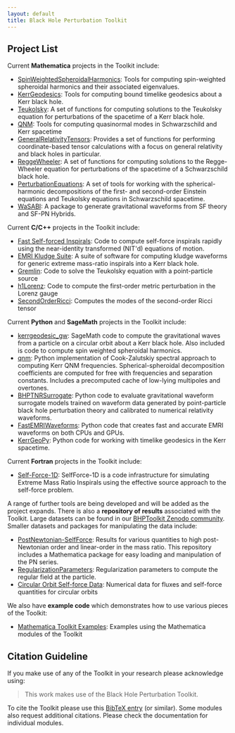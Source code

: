 ```yaml
---
layout: default
title: Black Hole Perturbation Toolkit
---
```


## Project List

Current **Mathematica** projects in the Toolkit include:

* [SpinWeightedSpheroidalHarmonics](https://bhptoolkit.org/SpinWeightedSpheroidalHarmonics): Tools for computing spin-weighted spheroidal harmonics and their associated eigenvalues.
* [KerrGeodesics](https://bhptoolkit.org/KerrGeodesics): Tools for computing bound timelike geodesics about a Kerr black hole.
* [Teukolsky](https://bhptoolkit.org/Teukolsky): A set of functions for computing solutions to the Teukolsky equation for perturbations of the spacetime of a Kerr black hole.
* [QNM](https://bhptoolkit.org/QNM-Mathematica): Tools for computing quasinormal modes in Schwarzschild and Kerr spacetime
* [GeneralRelativityTensors](https://bhptoolkit.org/GeneralRelativityTensors/): Provides a set of functions for performing coordinate-based tensor calculations with a focus on general relativity and black holes in particular.
* [ReggeWheeler](https://bhptoolkit.org/ReggeWheeler/): A set of functions for computing solutions to the Regge-Wheeler equation for perturbations of the spacetime of a Schwarzschild black hole.
* [PerturbationEquations](https://bhptoolkit.org/PerturbationEquations/): A set of tools for working with the spherical-harmonic decompositions of the first- and second-order Einstein equations and Teukolsky equations in Schwarzschild spacetime.
* [WaSABI](https://bhptoolkit.org/WaSABI/): A package to generate gravitational waveforms from SF theory and SF-PN Hybrids.

Current **C/C++** projects in the Toolkit include:

* [Fast Self-forced Inspirals](https://bhptoolkit.org/Fast_Self-Forced_Inspirals/): Code to compute self-force inspirals rapidly using the near-identity transformed (NIT'd) equations of motion.
* [EMRI Kludge Suite](https://github.com/alvincjk/EMRI_Kludge_Suite): A suite of software for computing kludge waveforms for generic extreme mass-ratio inspirals into a Kerr black hole.
* [Gremlin](https://bhptoolkit.org/GremlinEq): Code to solve the Teukolsky equation with a point-particle source
* [h1Lorenz](https://github.com/BlackHolePerturbationToolkit/h1Lorenz): Code to compute the first-order metric perturbation in the Lorenz gauge
* [SecondOrderRicci](https://github.com/BlackHolePerturbationToolkit/SecondOrderRicci): Computes the modes of the second-order Ricci tensor

Current **Python** and **SageMath** projects in the Toolkit include:

* [kerrgeodesic_gw](https://github.com/BlackHolePerturbationToolkit/kerrgeodesic_gw): SageMath code to compute the gravitational waves from a particle on a circular orbit about a Kerr black hole. Also included is code to compute spin weighted spheroidal harmonics.
* [qnm](https://github.com/BlackHolePerturbationToolkit/qnm): Python implementation of Cook-Zalutskiy spectral approach to computing Kerr QNM frequencies. Spherical-spheroidal decomposition coefficients are computed for free with frequencies and separation constants. Includes a precomputed cache of low-lying multipoles and overtones.
* [BHPTNRSurrogate](https://bhptoolkit.org/BHPTNRSurrogate/): Python code to evaluate gravitational waveform surrogate models trained on waveform data generated by point-particle black hole perturbation theory and calibrated to numerical relativity waveforms.
* [FastEMRIWaveforms](https://bhptoolkit.org/FastEMRIWaveforms_main.html): Python code that creates fast and accurate EMRI waveforms on both CPUs and GPUs. 
* [KerrGeoPy](https://github.com/BlackHolePerturbationToolkit/KerrGeoPy): Python code for working with timelike geodesics in the Kerr spacetime.

Current **Fortran** projects in the Toolkit include:

* [Self-Force-1D](https://bhptoolkit.org/Self-Force-1D.html): SelfForce-1D is a code infrastructure for simulating Extreme Mass Ratio Inspirals using the effective source approach to the self-force problem.

A range of further tools are being developed and will be added as the project expands. There is also a **repository of results** associated with the Toolkit. Large datasets can be found in our [BHPToolkit Zenodo community](https://zenodo.org/communities/bhptoolkit/). Smaller datasets and packages for manipulating the data include:

* [PostNewtonian-SelfForce](https://bhptoolkit.org/PostNewtonianSelfForce/): Results for various quantities to high post-Newtonian order and linear-order in the mass ratio. This repository includes a Mathematica package for easy loading and manipulation of the PN series.
* [RegularizationParameters](https://github.com/BlackHolePerturbationToolkit/RegularizationParameters): Regularization parameters to compute the regular field at the particle.
* [Circular Orbit Self-force Data](https://github.com/BlackHolePerturbationToolkit/CircularOrbitSelfForceData): Numerical data for fluxes and self-force quantities for circular orbits


We also have **example code** which demonstrates how to use various pieces of the Toolkit:

 * [Mathematica Toolkit Examples](https://github.com/BlackHolePerturbationToolkit/MathematicaToolkitExamples): Examples using the Mathematica modules of the Toolkit

## Citation Guideline

If you make use of any of the Toolkit in your research please acknowledge using:

> This work makes use of the Black Hole Perturbation Toolkit.

To cite the Toolkit please use this [BibTeX entry](BHPToolkit.bib) (or similar). Some modules also request additional citations. Please check the documentation for individual modules. 
